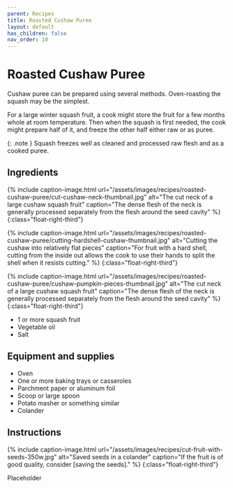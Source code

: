```yaml
---
parent: Recipes
title: Roasted Cushaw Puree
layout: default
has_children: false
nav_order: 10
---
```


# Roasted Cushaw Puree

Cushaw puree can be prepared using several methods. Oven-roasting the squash may be the simplest.

For a large winter squash fruit, a cook might store the fruit for a few months whole at room temperature. Then when the squash is first needed, the cook might prepare half of it, and freeze the other half either raw or as puree.

{: .note }
Squash freezes well as cleaned and processed raw flesh and as a cooked puree.

## Ingredients

{% include caption-image.html url="/assets/images/recipes/roasted-cushaw-puree/cut-cushaw-neck-thumbnail.jpg" alt="The cut neck of a large cushaw squash fruit" caption="The dense flesh of the neck is generally processed separately from the flesh around the seed cavity" %}
{:class="float-right-third"}

{% include caption-image.html url="/assets/images/recipes/roasted-cushaw-puree/cutting-hardshell-cushaw-thumbnail.jpg" alt="Cutting the cushaw into relatively flat pieces" caption="For fruit with a hard shell, cutting from the inside out allows the cook to use their hands to split the shell when it resists cutting." %}
{:class="float-right-third"}

{% include caption-image.html url="/assets/images/recipes/roasted-cushaw-puree/cushaw-pumpkin-pieces-thumbnail.jpg" alt="The cut neck of a large cushaw squash fruit" caption="The dense flesh of the neck is generally processed separately from the flesh around the seed cavity" %}
{:class="float-right-third"}

- 1 or more squash fruit
- Vegetable oil
- Salt

## Equipment and supplies

- Oven
- One or more baking trays or casseroles
- Parchment paper or aluminum foil
- Scoop or large spoon
- Potato masher or something similar
- Colander

## Instructions

{% include caption-image.html url="/assets/images/recipes/cut-fruit-with-seeds-350w.jpg" alt="Saved seeds in a colander" caption="If the fruit is of good quality, consider [saving the seeds]." %}
{:class="float-right-third"}


Placeholder
